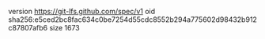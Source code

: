 version https://git-lfs.github.com/spec/v1
oid sha256:e5ced2bc8fac634c0be7254d55cdc8552b294a775602d98432b912c87807afb6
size 1673
